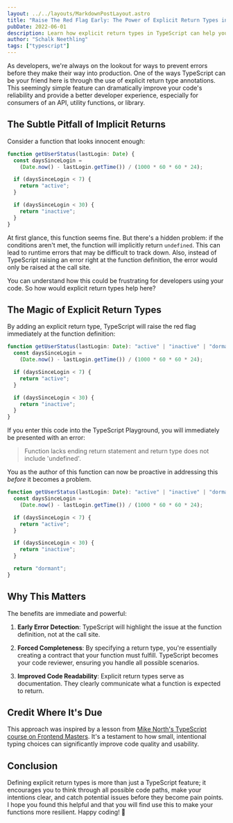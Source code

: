 ```yaml
---
layout: ../../layouts/MarkdownPostLayout.astro
title: "Raise The Red Flag Early: The Power of Explicit Return Types in TypeScript"
pubDate: 2022-06-01
description: Learn how explicit return types in TypeScript can help you catch potential bugs early, improve code reliability, and create more predictable and maintainable TypeScript applications.
author: "Schalk Neethling"
tags: ["typescript"]
---
```


As developers, we're always on the lookout for ways to prevent errors before they make their way into production. One of the ways TypeScript can be your friend here is through the use of explicit return type annotations. This seemingly simple feature can dramatically improve your code's reliability and provide a better developer experience, especially for consumers of an API, utility functions, or library.

## The Subtle Pitfall of Implicit Returns

Consider a function that looks innocent enough:

```typescript
function getUserStatus(lastLogin: Date) {
  const daysSinceLogin =
    (Date.now() - lastLogin.getTime()) / (1000 * 60 * 60 * 24);

  if (daysSinceLogin < 7) {
    return "active";
  }

  if (daysSinceLogin < 30) {
    return "inactive";
  }
}
```

At first glance, this function seems fine. But there's a hidden problem: if the conditions aren't met, the function will implicitly return `undefined`. This can lead to runtime errors that may be difficult to track down. Also, instead of TypeScript raising an error right at the function definition, the error would only be raised at the call site.

You can understand how this could be frustrating for developers using your code. So how would explicit return types help here?

## The Magic of Explicit Return Types

By adding an explicit return type, TypeScript will raise the red flag immediately at the function definition:

```typescript
function getUserStatus(lastLogin: Date): "active" | "inactive" | "dormant" {
  const daysSinceLogin =
    (Date.now() - lastLogin.getTime()) / (1000 * 60 * 60 * 24);

  if (daysSinceLogin < 7) {
    return "active";
  }

  if (daysSinceLogin < 30) {
    return "inactive";
  }
}
```

If you enter this code into the TypeScript Playground, you will immediately be presented with an error:

> Function lacks ending return statement and return type does not include 'undefined'.

You as the author of this function can now be proactive in addressing this _before_ it becomes a problem.

```typescript
function getUserStatus(lastLogin: Date): "active" | "inactive" | "dormant" {
  const daysSinceLogin =
    (Date.now() - lastLogin.getTime()) / (1000 * 60 * 60 * 24);

  if (daysSinceLogin < 7) {
    return "active";
  }

  if (daysSinceLogin < 30) {
    return "inactive";
  }

  return "dormant";
}
```

## Why This Matters

The benefits are immediate and powerful:

1. **Early Error Detection**: TypeScript will highlight the issue at the function definition, not at the call site.

2. **Forced Completeness**: By specifying a return type, you're essentially creating a contract that your function must fulfill. TypeScript becomes your code reviewer, ensuring you handle all possible scenarios.

3. **Improved Code Readability**: Explicit return types serve as documentation. They clearly communicate what a function is expected to return.

## Credit Where It's Due

This approach was inspired by a lesson from [Mike North's TypeScript course on Frontend Masters](https://frontendmasters.com/courses/typescript-v4/). It's a testament to how small, intentional typing choices can significantly improve code quality and usability.

## Conclusion

Defining explicit return types is more than just a TypeScript feature; it encourages you to think through all possible code paths, make your intentions clear, and catch potential issues before they become pain points. I hope you found this helpful and that you will find use this to make your functions more resilient. Happy coding! 🚀
